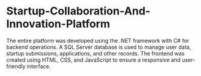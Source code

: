 # Startup-Collaboration-And-Innovation-Platform
The entire platform was developed using the .NET framework with C# for backend operations. A SQL Server database is used to manage user data, startup submissions, applications, and other records. The frontend was created using HTML, CSS, and JavaScript to ensure a responsive and user-friendly interface.
